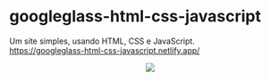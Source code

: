 # googleglass-html-css-javascript

Um site simples, usando HTML, CSS e JavaScript.
<br/>
<https://googleglass-html-css-javascript.netlify.app/>
<br/>
<p align="center">
    <img src="media/gif-readme.gif">
</p>